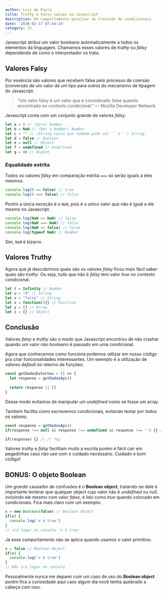 ```yaml
---
author: Luiz de Paula
title: Truthy e Falsy values no Javascript
description: Um comportamento peculiar se tratando de condicionais.
date: '2020-02-17 07:44:24'
category: JS
---
```

Javascript atribui um valor booleano automaticamente a todos os elementos da linguagem. Chamamos esses valores de *truthy* ou *falsy* dependendo de como o interpretador os trata.

## Valores Falsy

Por essência são valores que recebem false pelo processo de coersão (conversão de um valor de um tipo para outro) do mecanismo de tipagem do Javascript.

> “Um valor falsy é um valor que é considerado false quando encontrado no contexto condicional.” — Mozilla Developer Network

Javascript conta com um conjunto grande de valores *falsy*.

```javascript
let a = 0 // (Zero) Number
let b = NaN // (Not a Number) Number
let c = "" // (String vazia que tambem pode ser `` e '') String
let d = false // Boolean
let e = null // Object
let f = undefined // Undefined
let g = 0n // BigInt
```

### Equalidade estrita

Todos os valores *falsy* em comparação estrita `===` só serão iguais à eles mesmos.

```javascript
console.log(0 == false) // true
console.log(0 === false) // false
```

Porém a única exceção é o `NaN`, pois é o unico valor que não é igual a ele mesmo no Javascript.

```javascript
console.log(NaN == NaN) // false
console.log(NaN === NaN) // false
console.log(NaN == false) // false
console.log(typeof NaN) // Number
```

Sim, `NaN` é bizarro.

## Valores Truthy

Agora que já descobrimos quais são os valores *falsy* ficou mais fácil saber quais são *truthy*. Ou seja, tudo que não é *falsy* tem valor *true* no contexto condicional.

```javascript
let t = Infinity // Number
let u = "0" // String
let v = "false" // String
let x = function(){} // Function
let y = [] // Array
let z = {} // Object
```

## Conclusão

Valores *falsy* e *truthy* são o modo que Javascript encontrou de não crashar quando um valor não booleano é passado em uma condicional.

Agora que conhecemos como funciona podemos utilizar em nosso código pra criar funcionalidades interessantes. Um exemplo é a utilização de *valores default* no retorno de funções:

```javascript
const getDadosExternos = () => {
  let response = getDadosApi()
  
  return response || []
}
```

Desse modo evitamos de manipular um *undefined* como se fosse um array.

Também facilita como escrevemos condicionais, evitando testar por todos os valores:

```javascript
const response = getDadosApi()
if(response !== null && response !== undefined && response !== '') {} // Nope

if(response) {} // // Yep
```

Valores *truthy* e *falsy* facilitam muito a escrita porém é fácil cair em pegadinhas caso não use com o cuidado necessário. Cuidado e bom código!

## BONUS: O objeto Boolean

Um grande causador de confusões é o **Boolean object**, tratando-se dele é importante lembrar que qualquer object cujo valor não é *undefined* ou *null*, incluindo ele mesmo com valor *false*, é lido como *true* quando colocado em condicionais. Fica mais claro com um exemplo:

```javascript
x = new Boolean(false) // Boolean Object
if(x) {
  console.log('x é true')
}
// irá logar no console 'x é true'
```

Já esse comportamento não se aplica quando usamos o valor primitivo.

```javascript
x = false // Boolean Object
if(x) {
  console.log('x é true')
}
// Não ira logar no console
```

Pessoalmente nunca me deparei com um caso de uso do **Boolean object** porém fica a curiosidade aqui caso algum dia você tenha quebrado a cabeça com isso.
